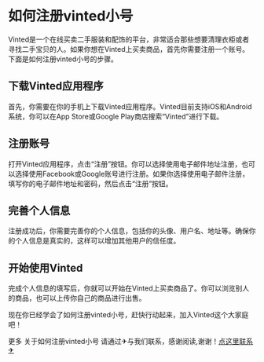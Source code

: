 # 如何注册vinted小号

Vinted是一个在线买卖二手服装和配饰的平台，非常适合那些想要清理衣柜或者寻找二手宝贝的人。如果你想在Vinted上买卖商品，首先你需要注册一个账号。下面是如何注册vinted小号的步骤。

## 下载Vinted应用程序

首先，你需要在你的手机上下载Vinted应用程序。Vinted目前支持iOS和Android系统，你可以在App Store或Google Play商店搜索“Vinted”进行下载。

## 注册账号

打开Vinted应用程序，点击“注册”按钮。你可以选择使用电子邮件地址注册，也可以选择使用Facebook或Google账号进行注册。如果你选择使用电子邮件注册，填写你的电子邮件地址和密码，然后点击“注册”按钮。

## 完善个人信息

注册成功后，你需要完善你的个人信息，包括你的头像、用户名、地址等。确保你的个人信息是真实的，这样可以增加其他用户的信任度。

## 开始使用Vinted

完成个人信息的填写后，你就可以开始在Vinted上买卖商品了。你可以浏览别人的商品，也可以上传你自己的商品进行出售。

现在你已经学会了如何注册vinted小号，赶快行动起来，加入Vinted这个大家庭吧！

更多 关于如何注册vinted小号 请通过✈与我们联系，感谢阅读,谢谢！[点这里联系✈](https://abc.k02.cc)